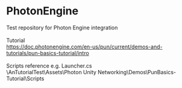 # PhotonEngine
Test repository for Photon Engine integration
<br />
<br />
Tutorial
<br />
https://doc.photonengine.com/en-us/pun/current/demos-and-tutorials/pun-basics-tutorial/intro
<br />
<br />
Scripts reference
e.g. Launcher.cs
<br />
\\AnTutorialTest\Assets\Photon Unity Networking\Demos\PunBasics-Tutorial\Scripts